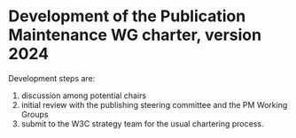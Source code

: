 # Development of the Publication Maintenance WG charter, version 2024

Development steps are:

1. discussion among potential chairs
2. initial review with the publishing steering committee and the PM Working Groups
3. submit to the W3C strategy team for the usual chartering process.
